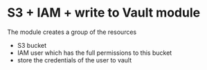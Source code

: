 # S3 + IAM + write to Vault module

The module creates a group of the resources
* S3 bucket
* IAM user which has the full permissions to this bucket
* store the credentials of the user to vault

